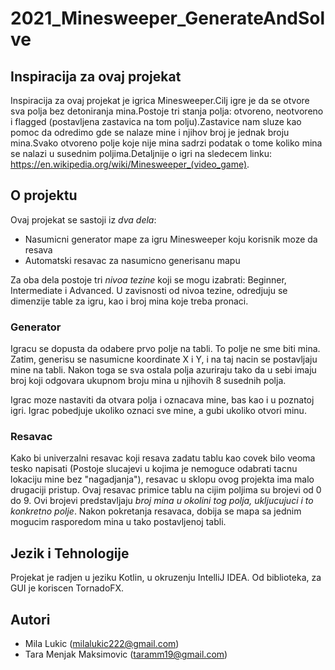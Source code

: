 # 2021_Minesweeper_GenerateAndSolve

## Inspiracija za ovaj projekat

Inspiracija za ovaj projekat je igrica Minesweeper.Cilj igre je da se otvore sva polja bez detoniranja mina.Postoje tri stanja polja: otvoreno, neotvoreno i flagged (postavljena zastavica na tom polju).Zastavice nam sluze kao pomoc da odredimo gde se nalaze mine i njihov broj je jednak broju mina.Svako otvoreno polje koje nije mina sadrzi podatak o tome koliko mina se nalazi u susednim poljima.Detaljnije o igri na sledecem linku: https://en.wikipedia.org/wiki/Minesweeper_(video_game).

## O projektu

Ovaj projekat se sastoji iz *dva dela*:
* Nasumicni generator mape za igru Minesweeper koju korisnik moze da resava
* Automatski resavac za nasumicno generisanu mapu

Za oba dela postoje tri *nivoa tezine* koji se mogu izabrati: Beginner, Intermediate i Advanced. U zavisnosti od nivoa tezine, odredjuju se dimenzije table za igru, kao i broj mina koje treba pronaci.

### Generator

Igracu se dopusta da odabere prvo polje na tabli. To polje ne sme biti mina. Zatim, generisu se nasumicne koordinate X i Y, i na taj nacin se postavljaju mine na tabli. Nakon toga se sva ostala polja azuriraju tako da u sebi imaju broj koji odgovara ukupnom broju mina u njihovih 8 susednih polja.

Igrac moze nastaviti da otvara polja i oznacava mine, bas kao i u poznatoj igri. Igrac pobedjuje ukoliko oznaci sve mine, a gubi ukoliko otvori minu.

### Resavac

Kako bi univerzalni resavac koji resava zadatu tablu kao covek bilo veoma tesko napisati (Postoje slucajevi u kojima je nemoguce odabrati tacnu lokaciju mine bez "nagadjanja"), resavac u sklopu ovog projekta ima malo drugaciji pristup.
Ovaj resavac primice tablu na cijim poljima su brojevi od 0 do 9. Ovi brojevi predstavljaju *broj mina u okolini tog polja, ukljucujuci i to konkretno polje*.
Nakon pokretanja resavaca, dobija se mapa sa jednim mogucim rasporedom mina u tako postavljenoj tabli.

## Jezik i Tehnologije

Projekat je radjen u jeziku Kotlin, u okruzenju IntelliJ IDEA. Od biblioteka, za GUI je koriscen TornadoFX.

## Autori
* Mila Lukic (milalukic222@gmail.com)
* Tara Menjak Maksimovic (taramm19@gmail.com)
